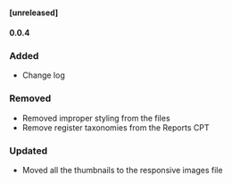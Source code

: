 #### [unreleased]

#### 0.0.4
### Added
* Change log
### Removed
* Removed improper styling from the files
* Remove register taxonomies from the Reports CPT
### Updated
* Moved all the thumbnails to the responsive images file